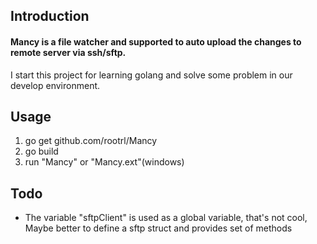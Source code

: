 ## Introduction

#### Mancy is a file watcher and supported to auto upload the changes to remote server via ssh/sftp.

I start this project for learning golang and solve some problem in our develop environment.

## Usage
1.  go get github.com/rootrl/Mancy
2.  go build
3.  run "Mancy" or "Mancy.ext"(windows)

## Todo
* The variable "sftpClient" is used as a global variable, that's not cool, Maybe better to define a sftp struct and provides set of methods